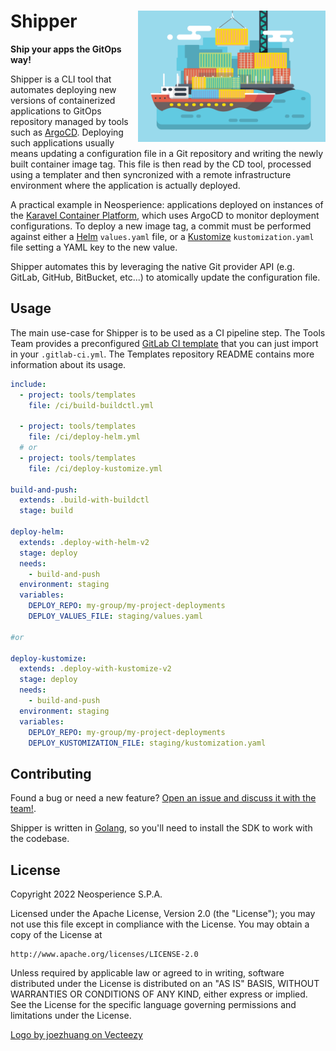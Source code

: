 # Shipper <img align="right" width=300 src="logo.webp">

**Ship your apps the GitOps way!**

Shipper is a CLI tool that automates deploying new versions of containerized applications to GitOps repository managed by tools such as [ArgoCD]. Deploying such applications usually means updating a configuration file in a Git repository and writing the newly built container image tag. This file is then read by the CD tool, processed using a templater and then syncronized with a remote infrastructure environment where the application is actually deployed.

A practical example in Neosperience: applications deployed on instances of the [Karavel Container Platform], which uses ArgoCD to monitor deployment configurations. To deploy a new image tag, a commit must be performed against either a [Helm] `values.yaml` file, or a [Kustomize] `kustomization.yaml` file setting a YAML key to the new value.

Shipper automates this by leveraging the native Git provider API (e.g. GitLab, GitHub, BitBucket, etc...) to atomically update the configuration file.

## Usage

The main use-case for Shipper is to be used as a CI pipeline step. The Tools Team provides a preconfigured [GitLab CI template](https://gitlab.neosperience.com/tools/templates/) that you can just import in your `.gitlab-ci.yml`. The Templates repository README contains more information about its usage.

```yaml
include:
  - project: tools/templates
    file: /ci/build-buildctl.yml

  - project: tools/templates
    file: /ci/deploy-helm.yml
  # or
  - project: tools/templates
    file: /ci/deploy-kustomize.yml

build-and-push:
  extends: .build-with-buildctl
  stage: build

deploy-helm:
  extends: .deploy-with-helm-v2
  stage: deploy
  needs:
    - build-and-push
  environment: staging
  variables:
    DEPLOY_REPO: my-group/my-project-deployments
    DEPLOY_VALUES_FILE: staging/values.yaml

#or

deploy-kustomize:
  extends: .deploy-with-kustomize-v2
  stage: deploy
  needs:
    - build-and-push
  environment: staging
  variables:
    DEPLOY_REPO: my-group/my-project-deployments
    DEPLOY_KUSTOMIZATION_FILE: staging/kustomization.yaml
```

## Contributing

Found a bug or need a new feature? [Open an issue and discuss it with the team!](https://gitlab.neosperience.com/tools/shipper/-/issues/new).

Shipper is written in [Golang], so you'll need to install the SDK to work with the codebase.

## License

Copyright 2022 Neosperience S.P.A.

Licensed under the Apache License, Version 2.0 (the "License");
you may not use this file except in compliance with the License.
You may obtain a copy of the License at

    http://www.apache.org/licenses/LICENSE-2.0

Unless required by applicable law or agreed to in writing, software
distributed under the License is distributed on an "AS IS" BASIS,
WITHOUT WARRANTIES OR CONDITIONS OF ANY KIND, either express or implied.
See the License for the specific language governing permissions and
limitations under the License.

<a href="https://www.vecteezy.com/free-vector/ship">Logo by joezhuang on Vecteezy</a>

[ArgoCD]: https://argoproj.github.io/cd
[Karavel Container Platform]: https://platform.karavel.io
[Helm]: https://helm.sh
[Kustomize]: https://kustomize.io
[Golang]: https://go.dev
